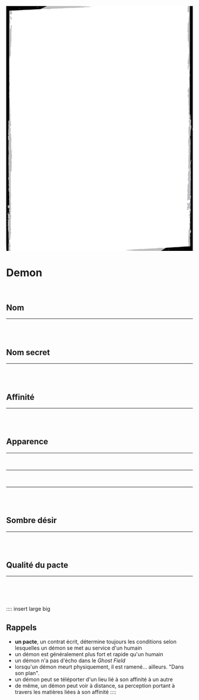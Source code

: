 <img class="bg" src="img/BitD_bg-transparent-vertical.png" alt="">

# Demon

<br>

## Nom
________________________________________

<br><br>

## Nom secret
________________________________________

<br><br>

## Affinité
________________________________________

<br><br>

## Apparence
________________________________________
<br>

________________________________________
<br>

________________________________________
<br><br>

## Sombre désir
________________________________________

<br><br>

## Qualité du pacte
________________________________________

<br><br><br>

:::: insert large big
## Rappels
* **un pacte**, un contrat écrit, détermine toujours les conditions selon lesquelles un démon se met au service d'un humain
* un démon est généralement plus fort et rapide qu'un humain
* un démon n'a pas d'écho dans le _Ghost Field_
* lorsqu'un démon meurt physiquement, il est ramené... ailleurs. "Dans son plan".
* un démon peut se téléporter d'un lieu lié à son affinité à un autre
* de même, un démon peut voir à distance, sa perception portant à travers les matières liées à son affinité
::::

<!-- Notes
* par souci de simplicité, pas de gestion des blessures / armure...
  Une blessure sévère / fatale ou plusieurs modérées auront en général raison d'un démon.
* la Qualité du pacte indique à quel point il est solide / il sera difficile pour le démon d'en abuser
* on raconte qu'il existe de très anciens pactes démoniaques, sous formes de parchemins, encore valides et qui permettent d'imposer sa volonté à de très puissants démons...
-->